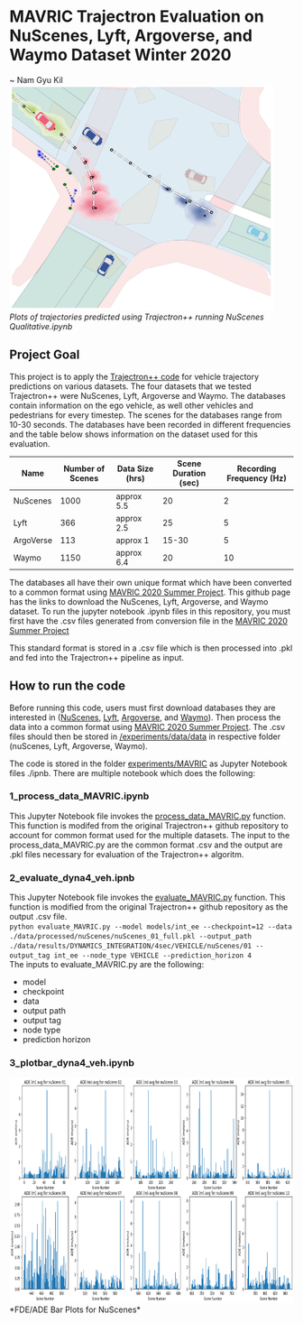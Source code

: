 # MAVRIC Trajectron Evaluation on NuScenes, Lyft, Argoverse, and Waymo Dataset Winter 2020
~ Nam Gyu Kil   
<img src="img/TrajectronSample.png" alt="drawing" height="400" title="Trajectron Sample Plot"/>  
*Plots of trajectories predicted using Trajectron++ running NuScenes Qualitative.ipynb*

## Project Goal
This project is to apply the [Trajectron++ code](https://github.com/StanfordASL/Trajectron-plus-plus) for vehicle trajectory predictions on various datasets. The four datasets that we tested Trajectron++ were NuScenes, Lyft, Argoverse and Waymo. The databases contain information on the ego vehicle, as well other vehicles and pedestrians for every timestep. The scenes for the databases range from 10-30 seconds. The databases have been recorded in different frequencies and the table below shows information on the dataset used for this evaluation.

| Name  | Number of Scenes | Data Size (hrs) | Scene Duration (sec) | Recording Frequency (Hz) |  
| --- | --- | --- | --- | --- |
| NuScenes | 1000 | approx 5.5 | 20 | 2 | 
| Lyft | 366 | approx 2.5 | 25 | 5 |
| ArgoVerse | 113 | approx 1 | 15-30 | 5 | 
| Waymo | 1150 | approx 6.4 | 20 |  10 |

The databases all have their own unique format which have been converted to a common format using [MAVRIC 2020 Summer Project](https://github.com/jskumaar/MAVRIC_Interaction_Modeling). This github page has the links to download the NuScenes, Lyft, Argoverse, and Waymo dataset. To run the jupyter notebook .ipynb files in this repository, you must first have the .csv files generated from conversion file in the [MAVRIC 2020 Summer Project](https://github.com/jskumaar/MAVRIC_Interaction_Modeling) 

This standard format is stored in a .csv file which is then processed into .pkl and fed into the Trajectron++ pipeline as input. 

## How to run the code
Before running this code, users must first download databases they are interested in ([NuScenes](https://www.nuscenes.org/), [Lyft](https://self-driving.lyft.com/level5/data/), [Argoverse](https://www.argoverse.org/), and [Waymo](https://waymo.com/open/data/)). Then process the data into a common format using  [MAVRIC 2020 Summer Project](https://github.com/jskumaar/MAVRIC_Interaction_Modeling). The .csv files should then be stored in [/experiments/data/data](/experiments/data/data) in respective folder (nuScenes, Lyft, Argoverse, Waymo).  
  
The code is stored in the folder [experiments/MAVRIC](experiments/MAVRIC) as Jupyter Notebook files ./ipnb. There are multiple notebook which does the following:

### 1_process_data_MAVRIC.ipynb
This Jupyter Notebook file invokes the [process_data_MAVRIC.py](experiments/process_data_MAVRIC.py) function. This function is modifed from the original Trajectron++ github repository to account for common format used for the multiple datasets. The input to the process_data_MAVRIC.py are the common format .csv and the output are .pkl files necessary for evaluation of the Trajectron++ algoritm.
### 2_evaluate_dyna4_veh.ipnb
This Jupyter Notebook file invokes the [evaluate_MAVRIC.py](experiments/evaluate_MAVRIC.py) function. This function is modified from the original Trajectron++ github repository as the output .csv file.  
`python evaluate_MAVRIC.py --model models/int_ee --checkpoint=12 --data ./data/processed/nuScenes/nuScenes_01_full.pkl --output_path ./data/results/DYNAMICS_INTEGRATION/4sec/VEHICLE/nuScenes/01 --output_tag int_ee --node_type VEHICLE --prediction_horizon 4`   
The inputs to evaluate_MAVRIC.py are the following:
- model
- checkpoint
- data
- output path
- output tag
- node type
- prediction horizon

### 3_plotbar_dyna4_veh.ipynb
<img src="img/NuScenesBarPlots.png" alt="drawing" height="400" title="FDE/ADE Bar Plots for NuScenes"/>  
*FDE/ADE Bar Plots for NuScenes*
